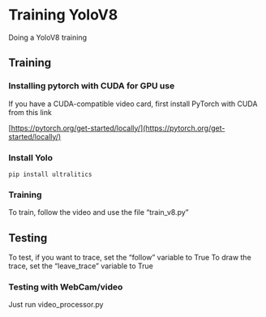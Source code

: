 # Training YoloV8
Doing a YoloV8 training

## Training
### Installing pytorch with CUDA for GPU use
If you have a CUDA-compatible video card, first install PyTorch with CUDA from this link

[https://pytorch.org/get-started/locally/](https://pytorch.org/get-started/locally/)

### Install Yolo
```
pip install ultralitics
```

### Training
To train, follow the video and use the file “train_v8.py”

## Testing
To test, if you want to trace, set the “follow” variable to True
To draw the trace, set the “leave_trace” variable to True

### Testing with WebCam/video
Just run video_processor.py
